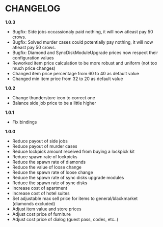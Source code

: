 # CHANGELOG
**1.0.3**
- Bugfix: Side jobs occassionaly paid nothing, it will now atleast pay 50 crows.
- Bugfix: Solved murder cases could potentially pay nothing, it will now atleast pay 50 crows.
- Bugfix: Diamond and SyncDiskModuleUpgrade prices now respect their configuration values
- Reworked item price calculation to be more robust and uniform (not too much price changes)
- Changed item price percentage from 60 to 40 as default value
- Changed min item price from 32 to 20 as default value

**1.0.2**
- Change thunderstore icon to correct one
- Balance side job price to be a little higher

**1.0.1**
- Fix bindings

**1.0.0**
- Reduce payout of side jobs
- Reduce payout of murder cases
- Reduce lockpick amount received from buying a lockpick kit
- Reduce spawn rate of lockpicks
- Reduce the spawn rate of diamonds
- Reduce the value of loose change
- Reduce the spawn rate of loose change
- Reduce the spawn rate of sync disks upgrade modules
- Reduce the spawn rate of sync disks
- Increase cost of apartment
- Increase cost of hotel suites
- Set adjustable max sell price for items to general/blackmarket (diamonds excluded)
- Adjust item value and store prices
- Adjust cost price of furniture
- Adjust cost price of dialog (guest pass, codes, etc..)